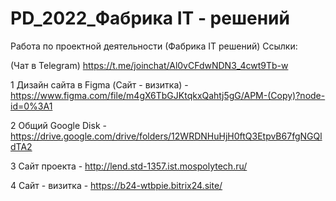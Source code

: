 # PD_2022_Фабрика IT - решений
Работа по проектной деятельности (Фабрика IT решений) Ссылки:

(Чат в Telegram) https://t.me/joinchat/Al0vCFdwNDN3_4cwt9Tb-w

1 Дизайн сайта в Figma (Сайт - визитка) - https://www.figma.com/file/m4gX6TbGJKtqkxQahtj5gG/APM-(Copy)?node-id=0%3A1

2 Общий Google Disk - https://drive.google.com/drive/folders/12WRDNHuHjH0ftQ3EtpvB67fgNGQldTA2

3 Сайт проекта - http://lend.std-1357.ist.mospolytech.ru/

4 Сайт - визитка - https://b24-wtbpie.bitrix24.site/
